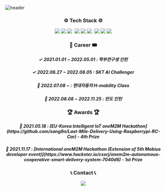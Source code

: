 ![header](https://capsule-render.vercel.app/api?type=soft&color=auto&height=150&section=header&text=sang9n&fontSize=70&animation=twinkling)

<h3 align="center"> ⚙️ Tech Stack ⚙️ </h3>

<p align="center">
  <img src="https://img.shields.io/badge/Python-3766AB?style=flat-square&logo=Python&logoColor=white"/></a>
  <img src="https://img.shields.io/badge/linux-FCC624?style=for-the-badge&logo=linux&logoColor=black"/></a>
  <img src="https://img.shields.io/badge/ros-%230A0FF9.svg?style=for-the-badge&logo=ros&logoColor=white"/></a>&nbsp
  <img src="https://img.shields.io/badge/-RaspberryPi-C51A4A?style=for-the-badge&logo=Raspberry-Pi"/></a>
  <img src="https://img.shields.io/badge/C++-00599C?style=flat-square&logo=C%2B%2B&logoColor=white"/></a>
  <img src="https://img.shields.io/badge/azure-%230072C6.svg?style=for-the-badge&logo=microsoftazure&logoColor=white"/></a>&nbsp
  <img src="https://img.shields.io/badge/kubernetes-%23326ce5.svg?style=for-the-badge&logo=kubernetes&logoColor=white"/></a>
  <img src="https://img.shields.io/badge/C-A8B9CC?style=flat-square&logo=C&logoColor=white"/></a>
  <img src="https://img.shields.io/badge/Django-092E20?style=flat-square&logo=Django&logoColor=white"/></a> 
</p>

<h3 align="center"> 🎫 Career 🎟 </h3>
<h5 align="center">✓ 2021.01.01 ~ 2022.05.01 : 학부연구생 인턴</h5>
<h5 align="center">✓ 2022.06.27 ~ 2022.08.05 : SKT AI Challenger</h5>
<h5 align="center">🙂 2022.07.08 ~            : 현대자동차 H-mobility Class</h5>
<h5 align="center">🙂 2022.08.08 ~ 2022.11.25 : 만도 인턴 </h5>

<h3 align="center"> 🏆 Awards 🏆</h3>

<h5 align="center">🏅 2021.05.18 : 
  [EU-Korea Intelligent IoT oneM2M Hackathon]
  (https://github.com/sang9n/Last-Mile-Delivery-Using-Raspberrypi-RC-Car) 
  - 4th Prize</h5>


<h5 align="center">🥇 2021.11.17 : 
  [International oneM2M Hackathon (Extension of 5th Mobius developer event)](https://www.hackster.io/cssrj/onem2m-autonomous-cooperative-smart-delivery-system-7040d6)
  - 1st Prize</h5>


<h3 align="center"> 📞 Contact 📞</h3>

<p align="center">
<a href="mailto:ks103601@gmail.com"><img src="https://img.shields.io/badge/Gmail-d14836?style=flat-square&logo=Gmail&logoColor=white&link=ks103601@gmail.com"/></a>
</p>
